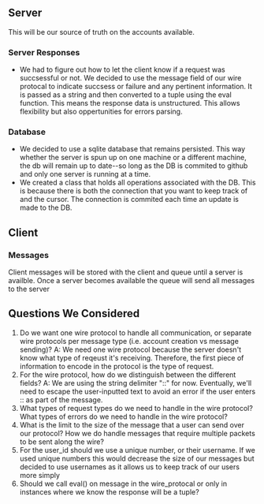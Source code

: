 ## Server

This will be our source of truth on the accounts available.

### Server Responses

- We had to figure out how to let the client know if a request was succsessful or not. We decided to use the message field of our wire protocal to indicate succsess or failure and any pertinent information. It is passed as a string and then converted to a tuple using the eval function. This means the response data is unstructured. This allows flexibility but also oppertunities for errors parsing.

### Database

- We decided to use a sqlite database that remains persisted. This way whether the server is spun up on one machine or a different machine, the db will remain up to date--so long as the DB is commited to github and only one server is running at a time.
- We created a class that holds all operations associated with the DB. This is because there is both the connection that you want to keep track of and the cursor. The connection is commited each time an update is made to the DB.

## Client

### Messages

Client messages will be stored with the client and queue until a server is availble. Once a server becomes available the queue will send all messages to the server

## Questions We Considered

1. Do we want one wire protocol to handle all communication, or separate wire protocols per message type (i.e. account creation vs message sending)?
   A: We need one wire protocol because the server doesn't know what type of reqeust it's receiving. Therefore, the first piece of information to encode in the protocol is the type of request.
2. For the wire protocol, how do we distinguish between the different fields?
   A: We are using the string delimiter "::" for now. Eventually, we'll need to escape the user-inputted text to avoid an error if the user enters :: as part of the message.
3. What types of request types do we need to handle in the wire protocol? What types of errors do we need to handle in the wire protocol?
4. What is the limit to the size of the message that a user can send over our protocol? How we do handle messages that require multiple packets to be sent along the wire?
5. For the user_id should we use a unique number, or their username. If we used unique numbers this would decrease the size of our messages but decided to use usernames as it allows us to keep track of our users more simply
6. Should we call eval() on message in the wire_protocal or only in instances where we know the response will be a tuple?
